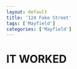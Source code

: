 ```yaml
---
layout: default
title: '124 Fake Street'
tags: ['Mayfield']
categories: ['Mayfield']
---
```


<h1>IT WORKED</h1>
